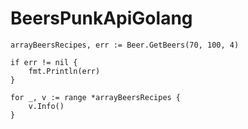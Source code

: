# BeersPunkApiGolang

	arrayBeersRecipes, err := Beer.GetBeers(70, 100, 4)

	if err != nil {
		fmt.Println(err)
	}

	for _, v := range *arrayBeersRecipes {
		v.Info()
	}
